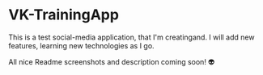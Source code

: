 # VK-TrainingApp

This is a test social-media application, that I'm creatingand. I will add new features, learning new technologies as I go. 

All nice Readme screenshots and description coming soon! 👽
